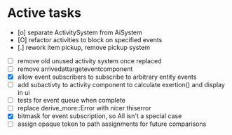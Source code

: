 # Active tasks

* [o] separate ActivitySystem from AiSystem
* [O] refactor activities to block on specified events
* [.] rework item pickup, remove pickup system
* [ ] remove old unused activity system once replaced
* [ ] remove arrivedattargeteventcomponent
* [X] allow event subscribers to subscribe to arbitrary entity events
* [ ] add subactivty to activity component to calculate exertion() and display in ui
* [ ] tests for event queue when complete
* [ ] replace derive_more::Error with nicer thiserror
* [X] bitmask for event subscription, so All isn't a special case
* [ ] assign opaque token to path assignments for future comparisons
